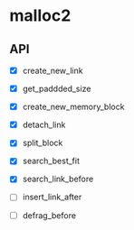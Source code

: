 # malloc2

## API

- [x] create_new_link

- [x] get_paddded_size

- [x] create_new_memory_block

- [x] detach_link

- [x] split_block

- [x] search_best_fit

- [x] search_link_before

- [ ] insert_link_after

- [ ] defrag_before
